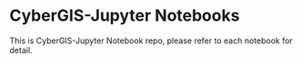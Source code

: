 # CyberGIS-Jupyter Notebooks
This is CyberGIS-Jupyter Notebook repo, please refer to each notebook for detail.

